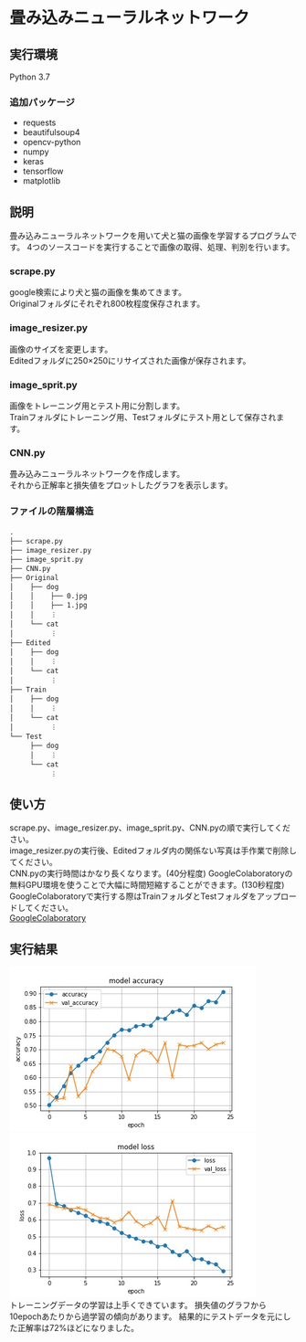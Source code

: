 # 畳み込みニューラルネットワーク

## 実行環境
Python 3.7

### 追加パッケージ
* requests
* beautifulsoup4
* opencv-python
* numpy
* keras
* tensorflow
* matplotlib

## 説明
畳み込みニューラルネットワークを用いて犬と猫の画像を学習するプログラムです。
4つのソースコードを実行することで画像の取得、処理、判別を行います。

### scrape.py
google検索により犬と猫の画像を集めてきます。  
Originalフォルダにそれぞれ800枚程度保存されます。
### image_resizer.py
画像のサイズを変更します。  
Editedフォルダに250×250にリサイズされた画像が保存されます。
### image_sprit.py
画像をトレーニング用とテスト用に分割します。  
Trainフォルダにトレーニング用、Testフォルダにテスト用として保存されます。
### CNN.py
畳み込みニューラルネットワークを作成します。  
それから正解率と損失値をプロットしたグラフを表示します。
### ファイルの階層構造
~~~
.
├── scrape.py
├── image_resizer.py
├── image_sprit.py
├── CNN.py
├── Original
│    ├── dog
│    │    ├── 0.jpg
│    │    ├── 1.jpg
│    │    ︙
│    └── cat
│         ︙
├── Edited
│    ├── dog
│    │    ︙
│    └── cat
│         ︙
├── Train
│    ├── dog
│    │    ︙
│    └── cat
│         ︙
└── Test
     ├── dog
     │    ︙
     └── cat
          ︙
~~~

## 使い方
scrape.py、image_resizer.py、image_sprit.py、CNN.pyの順で実行してください。  
image_resizer.pyの実行後、Editedフォルダ内の関係ない写真は手作業で削除してください。  
CNN.pyの実行時間はかなり長くなります。(40分程度)
GoogleColaboratoryの無料GPU環境を使うことで大幅に時間短縮することができます。(130秒程度)
GoogleColaboratoryで実行する際はTrainフォルダとTestフォルダをアップロードしてください。  
[GoogleColaboratory](./ipynb/CNN.ipynb)

## 実行結果
![Accuracy](./Accuracy.jpg)
![Loss](./Loss.jpg)  
トレーニングデータの学習は上手くできています。
損失値のグラフから10epochあたりから過学習の傾向があります。
結果的にテストデータを元にした正解率は72%ほどになりました。
